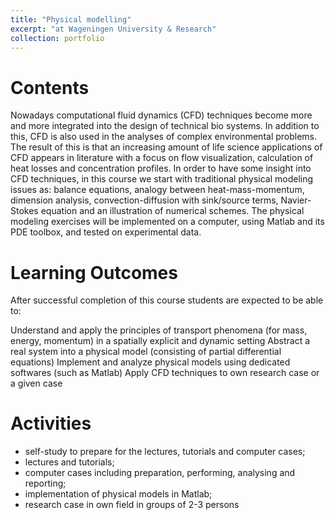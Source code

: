 ```yaml
---
title: "Physical modelling"
excerpt: "at Wageningen University & Research"
collection: portfolio
---
```


Contents
=====
Nowadays computational fluid dynamics (CFD) techniques become more and more integrated into the design of technical bio systems. In addition to this, CFD is also used in the analyses of complex environmental problems. The result of this is that an increasing amount of life science applications of CFD appears in literature with a focus on flow visualization, calculation of heat losses and concentration profiles. In order to have some insight into CFD techniques, in this course we start with traditional physical modeling issues as: balance equations, analogy between heat-mass-momentum, dimension analysis, convection-diffusion with sink/source terms, Navier-Stokes equation and an illustration of numerical schemes. The physical modeling exercises will be implemented on a computer, using Matlab and its PDE toolbox, and tested on experimental data.

Learning Outcomes
=====
After successful completion of this course students are expected to be able to:

Understand and apply the principles of transport phenomena (for mass, energy, momentum) in a spatially explicit and dynamic setting
Abstract a real system into a physical model (consisting of partial differential equations)
Implement and analyze physical models using dedicated softwares (such as Matlab)
Apply CFD techniques to own research case or a given case

Activities
=====
- self-study to prepare for the lectures, tutorials and computer cases;
- lectures and tutorials;
- computer cases including preparation, performing, analysing and reporting;
- implementation of physical models in Matlab;
- research case in own field in groups of 2-3 persons
